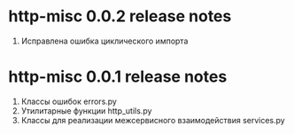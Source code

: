 # http-misc 0.0.2 release notes

1. Исправлена ошибка циклического импорта

# http-misc 0.0.1 release notes

1. Классы ошибок errors.py
2. Утилитарные функции http_utils.py
3. Классы для реализации межсервисного взаимодействия services.py